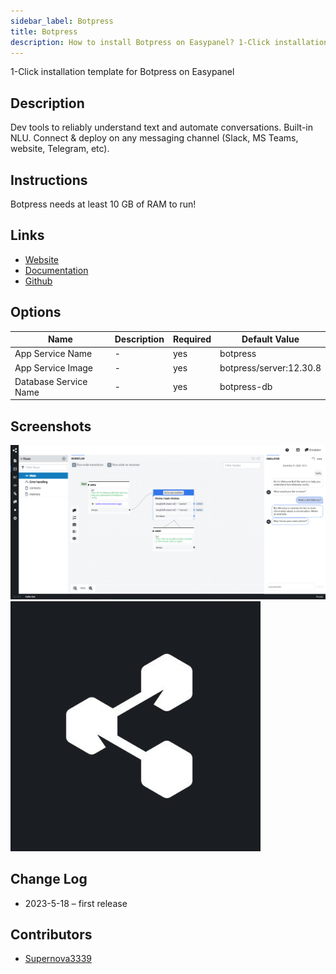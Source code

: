 ```yaml
---
sidebar_label: Botpress
title: Botpress
description: How to install Botpress on Easypanel? 1-Click installation template for Botpress on Easypanel
---
```


<!-- generated -->

1-Click installation template for Botpress on Easypanel

## Description

Dev tools to reliably understand text and automate conversations. Built-in NLU. Connect &amp; deploy on any messaging channel (Slack, MS Teams, website, Telegram, etc).

## Instructions

Botpress needs at least 10 GB of RAM to run!

## Links

- [Website](https://botpress.com)
- [Documentation](https://botpress.com/docs)
- [Github](https://github.com/botpress/botpress)

## Options

Name | Description | Required | Default Value
-|-|-|-
App Service Name | - | yes | botpress
App Service Image | - | yes | botpress/server:12.30.8
Database Service Name | - | yes | botpress-db

## Screenshots

![Botpress Screenshot](./assets/screenshot1.png)
![Botpress Screenshot](./assets/screenshot2.png)

## Change Log

- 2023-5-18 – first release

## Contributors

- [Supernova3339](https://github.com/Supernova3339)
